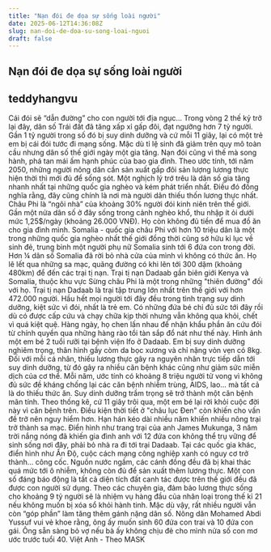 ```yaml
---
title: "Nạn đói đe dọa sự sống loài người"
date: 2025-06-12T14:36:08Z
slug: nan-doi-de-doa-su-song-loai-nguoi
draft: false
---
```


## Nạn đói đe dọa sự sống loài người

## teddyhangvu

Cái đói sẽ “dẫn đường” cho con người tới địa ngục…
Trong vòng 2 thế kỷ trở lại đây, dân số Trái đất đã tăng xấp xỉ gấp đôi, đạt ngưỡng hơn 7 tỷ người. Gần 1 tỷ người trong số đó bị suy dinh dưỡng và cứ mỗi 11 giây, lại có một trẻ em bị cái đói tước đi mạng sống.
Mặc dù tỉ lệ sinh đã giảm trên quy mô toàn cầu nhưng dân số thế giới ngày một gia tăng. Nạn đói cũng vì thế mà song hành, phá tan mái ấm hạnh phúc của bao gia đình. Theo ước tính, tới năm 2050, những người nông dân cần sản xuất gấp đôi sản lượng lương thực hiện thời thì mới đủ để sống sót.
Một nghịch lý trớ trêu là dân số gia tăng nhanh nhất tại những quốc gia nghèo và kém phát triển nhất. Điều đó đồng nghĩa rằng, đây cũng chính là nơi mà người dân thiếu thốn lương thực nhất.
Châu Phi là “ngôi nhà” của khoảng 30% người đói kinh niên trên thế giới. Gần một nửa dân số ở đây sống trong cảnh nghèo khổ, thu nhập ít ỏi dưới mức 1,25$/ngày (khoảng 26.000 VNĐ). Họ còn không đủ tiền để mua đồ ăn cho gia đình mình.
Somalia - quốc gia châu Phi với hơn 10 triệu dân là một trong những quốc gia nghèo nhất thế giới đồng thời cũng sở hữu kỉ lục về sinh đẻ, trung bình một người phụ nữ Somalia sinh tới 6 đứa con trong đời.
Hơn ¼ dân số Somalia đã rời bỏ nhà cửa của mình vì không có thức ăn. Họ lê lết qua những sa mạc, quãng đường có khi lên tới 300 dặm (khoảng 480km) để đến các trại tị nạn. Trại tị nạn Dadaab gần biên giới Kenya và Somalia, thuộc khu vực Sừng châu Phi là một trong những "thiên đường" đối với họ.
Trại tị nạn Dadaab là trại tập trung lớn nhất trên thế giới với hơn 472.000 người. Hầu hết mọi người tới đây đều trong tình trạng suy dinh dưỡng, kiệt sức vì đói, nhất là trẻ em. Có những đứa bé chỉ đủ sức tới đây rồi dù có được cấp cứu và chạy chữa kịp thời nhưng vẫn không qua khỏi, chết vì quá kiệt quệ.
Hàng ngày, họ chen lấn nhau để nhận khẩu phần ăn cứu đói từ chính quyền qua những hàng rào tồi tàn sắp đổ nát như thế này.
Hình ảnh một em bé 2 tuổi rưỡi tại bệnh viện Ifo ở Dadaab. Em bị suy dinh dưỡng nghiêm trọng, thân hình gầy còm da bọc xương và chỉ nặng vỏn vẹn có 8kg.
Đối với mỗi cá nhân, thiếu lương thực gây ra nguyên nhân trực tiếp dẫn tới suy dinh dưỡng, từ đó gây ra nhiều căn bệnh khác cũng như giảm sức miễn dịch của cơ thể. Mỗi năm, ước tính có khoảng 8 triệu người tử vong vì không đủ sức đề kháng chống lại các căn bệnh nhiễm trùng, AIDS, lao… mà tất cả là do thiếu thức ăn.
Suy dinh dưỡng trầm trọng sẽ trở thành một căn bệnh mãn tính. Theo thống kê, cứ 11 giây trôi qua, một em bé lại rời khỏi cuộc đời này vì căn bệnh trên.
Điều kiện thời tiết ở "châu lục Đen" còn khiến cho vấn đề trở nên nguy hiểm hơn. Hạn hán kéo dài nhiều năm khiến nhiều nông trại trở thành sa mạc. Điển hình như trang trại của anh James Mukunga, 3 năm trời nắng nóng đã khiến gia đình anh với 12 đứa con không thể trụ vững để sinh sống nơi đây, phải bỏ nhà ra đi tới trại Dadaab.
Tại các quốc gia khác, điển hình như Ấn Độ, cuộc cách mạng công nghiệp xanh có nguy cơ trở thành... công cốc. Nguồn nước ngầm, các cánh đồng đều đã bị khai thác quá mức tới ô nhiễm, không còn đủ để sản xuất thêm lương thực.
Một con số đáng báo động là  tất cả diện tích đất canh tác được trên thế giới đều đã được con người sử dụng. Theo các chuyên gia, đảm bảo lương thực sống cho khoảng 9 tỷ người sẽ là nhiệm vụ hàng đầu của nhân loại trong thế kỉ 21 nếu không muốn bị xóa sổ khỏi hành tinh.
Mặc dù vậy, rất nhiều người vẫn còn “góp phần” làm tăng thêm gánh nặng dân số. Nông dân Mohamed Abdi Yussuf vui vẻ khoe rằng, ông ấy muốn sinh 60 đứa con trai và 10 đứa con gái. Ông sẵn sàng bỏ vợ nếu bà ấy không chịu đẻ cho mình nửa số con mơ ước trước tuổi 40.
 Việt Anh - Theo MASK